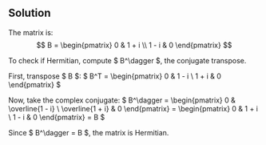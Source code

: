 <!-- 7. Let
B =
[0 1 + i
1 −i 0
]
.
Show that B is Hermitian. -->

## Solution

The matrix is:
$$
B = \begin{pmatrix} 0 & 1 + i \\ 1 - i & 0 \end{pmatrix}
$$

To check if Hermitian, compute $ B^\dagger $, the conjugate transpose.

First, transpose $ B $:
$
B^T = \begin{pmatrix} 0 & 1 - i \\ 1 + i & 0 \end{pmatrix}
$

Now, take the complex conjugate:
$
B^\dagger = \begin{pmatrix} 0 & \overline{1 - i} \\ \overline{1 + i} & 0 \end{pmatrix} = \begin{pmatrix} 0 & 1 + i \\ 1 - i & 0 \end{pmatrix} = B
$

Since $ B^\dagger = B $, the matrix is Hermitian.
